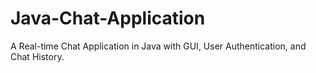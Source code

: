 # Java-Chat-Application
A Real-time Chat Application in Java with GUI, User Authentication, and Chat History.
